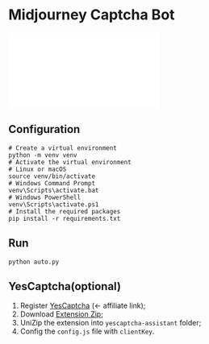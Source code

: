 # Midjourney Captcha Bot

![中文](./README.zh-CN.md)

## Configuration

```shell
# Create a virtual environment
python -m venv venv
# Activate the virtual environment
# Linux or macOS
source venv/bin/activate
# Windows Command Prompt
venv\Scripts\activate.bat
# Windows PowerShell
venv\Scripts\activate.ps1
# Install the required packages
pip install -r requirements.txt
```

## Run

```shell
python auto.py
```

## YesCaptcha(optional)

1. Register [YesCaptcha](https://yescaptcha.com/i/lSoGCH) (<- affiliate link);
2. Download [Extension Zip](https://yescaptcha.atlassian.net/wiki/spaces/YESCAPTCHA/pages/25722881/YesCaptcha#%EF%BC%88%E4%BA%8C%EF%BC%89%E3%80%81%E4%B8%8B%E8%BD%BDChrome%E5%AE%89%E8%A3%85%E5%8C%85%E8%87%AA%E5%8A%A9%E5%AE%89%E8%A3%85);
3. UniZip the extension into `yescaptcha-assistant` folder;
4. Config the `config.js` file with `clientKey`.
